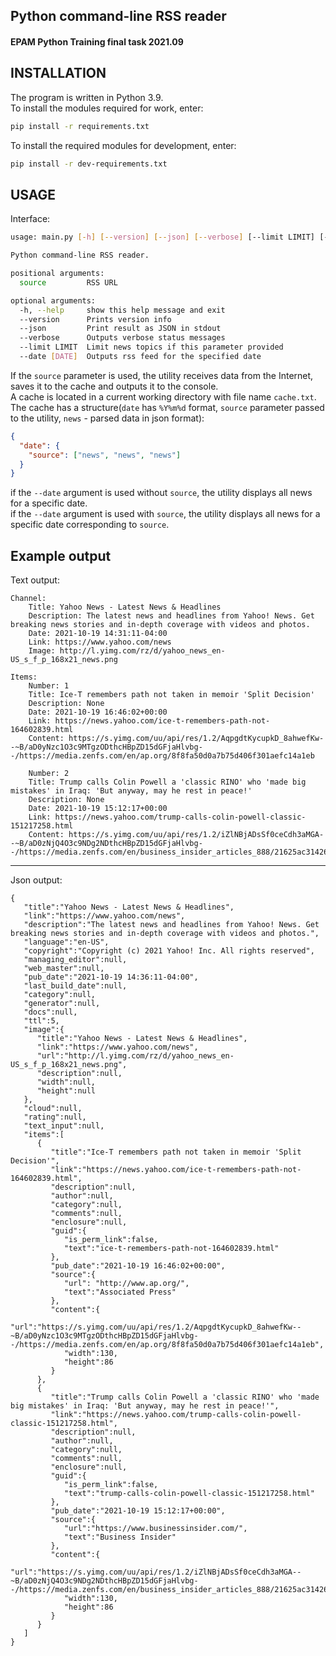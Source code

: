 ## Python command-line RSS reader  
#### EPAM Python Training final task 2021.09  

## INSTALLATION

The program is written in Python 3.9.  
To install the modules required for work, enter:
```bash
pip install -r requirements.txt
```
To install the required modules for development, enter:
```bash
pip install -r dev-requirements.txt
```

## USAGE

Interface:  
```bash
usage: main.py [-h] [--version] [--json] [--verbose] [--limit LIMIT] [--date [DATE]] [source]

Python command-line RSS reader.

positional arguments:
  source         RSS URL

optional arguments:
  -h, --help     show this help message and exit
  --version      Prints version info
  --json         Print result as JSON in stdout
  --verbose      Outputs verbose status messages
  --limit LIMIT  Limit news topics if this parameter provided
  --date [DATE]  Outputs rss feed for the specified date
```

If the `source` parameter is used, the utility receives data from the Internet, saves it to the cache and outputs it to the console.  
A cache is located in a current working directory with file name `cache.txt`.  
The cache has a structure(`date` has `%Y%m%d` format, `source` parameter passed to the utility, `news` - parsed data in json format):

```json
{
  "date": {
    "source": ["news", "news", "news"]
  }
}
```

if the `--date` argument is used without `source`, the utility displays all news for a specific date.  
if the `--date` argument is used with `source`, the utility displays all news for a specific date corresponding to `source`.

## Example output  

Text output:   

```
Channel:
    Title: Yahoo News - Latest News & Headlines
    Description: The latest news and headlines from Yahoo! News. Get breaking news stories and in-depth coverage with videos and photos.
    Date: 2021-10-19 14:31:11-04:00
    Link: https://www.yahoo.com/news
    Image: http://l.yimg.com/rz/d/yahoo_news_en-US_s_f_p_168x21_news.png

Items:
    Number: 1
    Title: Ice-T remembers path not taken in memoir 'Split Decision'
    Description: None
    Date: 2021-10-19 16:46:02+00:00
    Link: https://news.yahoo.com/ice-t-remembers-path-not-164602839.html
    Content: https://s.yimg.com/uu/api/res/1.2/AqpgdtKycupkD_8ahwefKw--~B/aD0yNzc1O3c9MTgzODthcHBpZD15dGFjaHlvbg--/https://media.zenfs.com/en/ap.org/8f8fa50d0a7b75d406f301aefc14a1eb

    Number: 2
    Title: Trump calls Colin Powell a 'classic RINO' who 'made big mistakes' in Iraq: 'But anyway, may he rest in peace!'
    Description: None
    Date: 2021-10-19 15:12:17+00:00
    Link: https://news.yahoo.com/trump-calls-colin-powell-classic-151217258.html
    Content: https://s.yimg.com/uu/api/res/1.2/iZlNBjADsSf0ceCdh3aMGA--~B/aD0zNjQ4O3c9NDg2NDthcHBpZD15dGFjaHlvbg--/https://media.zenfs.com/en/business_insider_articles_888/21625ac31426aecb2d2893ffe31943ee
```

---
Json output:  

```
{
   "title":"Yahoo News - Latest News & Headlines",
   "link":"https://www.yahoo.com/news",
   "description":"The latest news and headlines from Yahoo! News. Get breaking news stories and in-depth coverage with videos and photos.",
   "language":"en-US",
   "copyright":"Copyright (c) 2021 Yahoo! Inc. All rights reserved",
   "managing_editor":null,
   "web_master":null,
   "pub_date":"2021-10-19 14:36:11-04:00",
   "last_build_date":null,
   "category":null,
   "generator":null,
   "docs":null,
   "ttl":5,
   "image":{
      "title":"Yahoo News - Latest News & Headlines",
      "link":"https://www.yahoo.com/news",
      "url":"http://l.yimg.com/rz/d/yahoo_news_en-US_s_f_p_168x21_news.png",
      "description":null,
      "width":null,
      "height":null
   },
   "cloud":null,
   "rating":null,
   "text_input":null,
   "items":[
      {
         "title":"Ice-T remembers path not taken in memoir 'Split Decision'",
         "link":"https://news.yahoo.com/ice-t-remembers-path-not-164602839.html",
         "description":null,
         "author":null,
         "category":null,
         "comments":null,
         "enclosure":null,
         "guid":{
            "is_perm_link":false,
            "text":"ice-t-remembers-path-not-164602839.html"
         },
         "pub_date":"2021-10-19 16:46:02+00:00",
         "source":{
            "url": "http://www.ap.org/",
            "text":"Associated Press"
         },
         "content":{
            "url":"https://s.yimg.com/uu/api/res/1.2/AqpgdtKycupkD_8ahwefKw--~B/aD0yNzc1O3c9MTgzODthcHBpZD15dGFjaHlvbg--/https://media.zenfs.com/en/ap.org/8f8fa50d0a7b75d406f301aefc14a1eb",
            "width":130,
            "height":86
         }
      },
      {
         "title":"Trump calls Colin Powell a 'classic RINO' who 'made big mistakes' in Iraq: 'But anyway, may he rest in peace!'",
         "link":"https://news.yahoo.com/trump-calls-colin-powell-classic-151217258.html",
         "description":null,
         "author":null,
         "category":null,
         "comments":null,
         "enclosure":null,
         "guid":{
            "is_perm_link":false,
            "text":"trump-calls-colin-powell-classic-151217258.html"
         },
         "pub_date":"2021-10-19 15:12:17+00:00",
         "source":{
            "url":"https://www.businessinsider.com/",
            "text":"Business Insider"
         },
         "content":{
            "url":"https://s.yimg.com/uu/api/res/1.2/iZlNBjADsSf0ceCdh3aMGA--~B/aD0zNjQ4O3c9NDg2NDthcHBpZD15dGFjaHlvbg--/https://media.zenfs.com/en/business_insider_articles_888/21625ac31426aecb2d2893ffe31943ee",
            "width":130,
            "height":86
         }
      }
   ]
}
```
